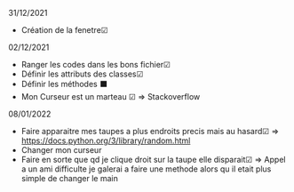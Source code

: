 31/12/2021
- Création de la fenetre☑	

02/12/2021
- Ranger les codes dans les bons fichier☑	
- Définir les attributs des classes☑	
- Définir les méthodes ⬛
- Mon Curseur est un marteau ☑ => Stackoverflow

08/01/2022
- Faire apparaitre mes taupes a plus endroits precis mais au hasard☑ => https://docs.python.org/3/library/random.html
- Changer mon curseur
- Faire en sorte que qd je clique droit sur la taupe elle disparait☑ => Appel a un ami difficulte je galerai a faire une methode alors qu il etait plus simple de changer le main
